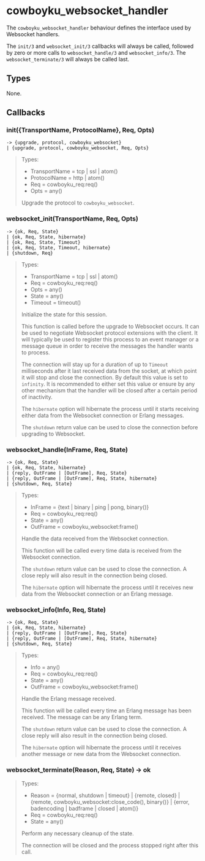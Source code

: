 cowboyku_websocket_handler
========================

The `cowboyku_websocket_handler` behaviour defines the interface used
by Websocket handlers.

The `init/3` and `websocket_init/3` callbacks will always be called,
followed by zero or more calls to `websocket_handle/3` and
`websocket_info/3`. The `websocket_terminate/3` will always
be called last.

Types
-----

None.

Callbacks
---------

### init({TransportName, ProtocolName}, Req, Opts)
	-> {upgrade, protocol, cowboyku_websocket}
	| {upgrade, protocol, cowboyku_websocket, Req, Opts}

> Types:
>  *  TransportName = tcp | ssl | atom()
>  *  ProtocolName = http | atom()
>  *  Req = cowboyku_req:req()
>  *  Opts = any()
>
> Upgrade the protocol to `cowboyku_websocket`.

### websocket_init(TransportName, Req, Opts)
	-> {ok, Req, State}
	| {ok, Req, State, hibernate}
	| {ok, Req, State, Timeout}
	| {ok, Req, State, Timeout, hibernate}
	| {shutdown, Req}

> Types:
>  *  TransportName = tcp | ssl | atom()
>  *  Req = cowboyku_req:req()
>  *  Opts = any()
>  *  State = any()
>  *  Timeout = timeout()
>
> Initialize the state for this session.
>
> This function is called before the upgrade to Websocket occurs.
> It can be used to negotiate Websocket protocol extensions
> with the client. It will typically be used to register this process
> to an event manager or a message queue in order to receive
> the messages the handler wants to process.
>
> The connection will stay up for a duration of up to `Timeout`
> milliseconds after it last received data from the socket,
> at which point it will stop and close the connection.
> By default this value is set to `infinity`. It is recommended
> to either set this value or ensure by any other mechanism
> that the handler will be closed after a certain period of
> inactivity.
>
> The `hibernate` option will hibernate the process until it
> starts receiving either data from the Websocket connection
> or Erlang messages.
>
> The `shutdown` return value can be used to close the connection
> before upgrading to Websocket.

### websocket_handle(InFrame, Req, State)
	-> {ok, Req, State}
	| {ok, Req, State, hibernate}
	| {reply, OutFrame | [OutFrame], Req, State}
	| {reply, OutFrame | [OutFrame], Req, State, hibernate}
	| {shutdown, Req, State}

> Types:
>  *  InFrame = {text | binary | ping | pong, binary()}
>  *  Req = cowboyku_req:req()
>  *  State = any()
>  *  OutFrame = cowboyku_websocket:frame()
>
> Handle the data received from the Websocket connection.
>
> This function will be called every time data is received
> from the Websocket connection.
>
> The `shutdown` return value can be used to close the
> connection. A close reply will also result in the connection
> being closed.
>
> The `hibernate` option will hibernate the process until
> it receives new data from the Websocket connection or an
> Erlang message.

### websocket_info(Info, Req, State)
	-> {ok, Req, State}
	| {ok, Req, State, hibernate}
	| {reply, OutFrame | [OutFrame], Req, State}
	| {reply, OutFrame | [OutFrame], Req, State, hibernate}
	| {shutdown, Req, State}

> Types:
>  *  Info = any()
>  *  Req = cowboyku_req:req()
>  *  State = any()
>  *  OutFrame = cowboyku_websocket:frame()
>
> Handle the Erlang message received.
>
> This function will be called every time an Erlang message
> has been received. The message can be any Erlang term.
>
> The `shutdown` return value can be used to close the
> connection. A close reply will also result in the connection
> being closed.
>
> The `hibernate` option will hibernate the process until
> it receives another message or new data from the Websocket
> connection.

### websocket_terminate(Reason, Req, State) -> ok

> Types:
>  *  Reason = {normal, shutdown | timeout} | {remote, closed} | {remote, cowboyku_websocket:close_code(), binary()} | {error, badencoding | badframe | closed | atom()}
>  *  Req = cowboyku_req:req()
>  *  State = any()
>
> Perform any necessary cleanup of the state.
>
> The connection will be closed and the process stopped right
> after this call.
